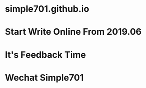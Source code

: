 # simple701.github.io

# Start Write Online From 2019.06 

# It's Feedback Time 

# Wechat Simple701
